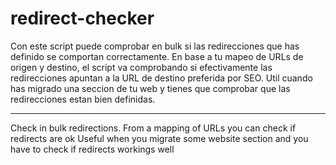 # redirect-checker
Con este script puede comprobar en bulk si las redirecciones que has definido se comportan correctamente.
En base a tu mapeo de URLs de origen y destino, el script va comprobando si efectivamente las redirecciones apuntan a la URL de destino preferida por SEO.
Util cuando has migrado una seccion de tu web y tienes que comprobar que las redirecciones estan bien definidas.

-----------------------------------------------------------------------------------------------------------------------------------------------------------------------
Check in bulk redirections. From a mapping of URLs you can check if redirects are ok
Useful when you migrate some website section and you have to check if redirects workings well

